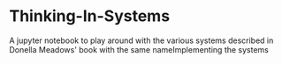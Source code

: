 # Thinking-In-Systems
A jupyter notebook to play around with the various systems described in Donella Meadows' book with the same nameImplementing the systems 
